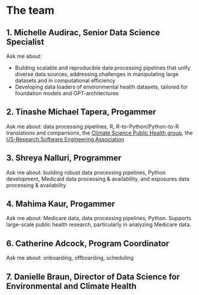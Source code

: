 # The team

##  1. Michelle Audirac, Senior Data Science Specialist

Ask me about:
* Building scalable and reproducible data processing pipelines that unify diverse data sources, addressing challenges in manipulating large datasets and in computational efficiency
* Developing data loaders of environmental health datasets, tailored for foundation models and GPT-architectures


## 2. Tinashe Michael Tapera, Progammer

Ask me about: data processing pipelines, R, R-to-Python/Python-to-R translations and comparisons, the [Climate Science Public Health group](https://hsph.harvard.edu/research/golden-group/), the [US-Research Software Engineering Association](https://us-rse.org)

## 3. Shreya Nalluri, Programmer 

Ask me about: building robust data processing pipelines, Python development, Medicaid data processing & availability, and exposures data processing & availability

## 4. Mahima Kaur, Progammer

Ask me about: Medicare data, data processing pipelines, Python. Supports large-scale public health research, particularly in analyzing Medicare data. 

## 6. Catherine Adcock, Program Coordinator

Ask me about: onboarding, offboarding, scheduling

## 7. Danielle Braun, Director of Data Science for Environmental and Climate Health 
